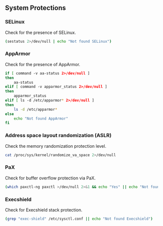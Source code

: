 ## System Protections

### SELinux

Check for the presence of SELinux.

```bash
(sestatus 2>/dev/null | echo "Not found SELinux")
```

### AppArmor

Check for the presence of AppArmor.

```bash
if [ command -v aa-status 2>/dev/null ]
then
    aa-status
elif [ command -v apparmor_status 2>/dev/null ]
then
    apparmor_status
elif [ ls -d /etc/apparmor* 2>/dev/null ]
then
    ls -d /etc/apparmor*
else
    echo "Not found AppArmor"
fi
```

### Address space layout randomization (ASLR)

Check the memory randomization protection level.

```bash
cat /proc/sys/kernel/randomize_va_space 2>/dev/null
```

### PaX

Check for buffer overflow protection via PaX.

```bash
(which paxctl-ng paxctl >/dev/null 2>&1 && echo "Yes" || echo "Not found PaX")
```

### Execshield

Check for Execshield stack protection.

```bash
(grep "exec-shield" /etc/sysctl.conf || echo "Not found Execshield")
```
